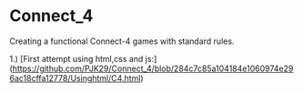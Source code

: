 # Connect_4
Creating a functional Connect-4 games with standard rules.

1.) [First attempt using html,css and js:] (https://github.com/PJK29/Connect_4/blob/284c7c85a104184e1060974e296ac18cffa12778/Usinghtml/C4.html)
